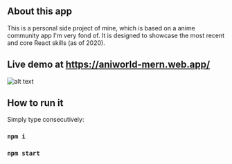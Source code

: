 ## About this app
This is a personal side project of mine, which is based on a anime community app I'm very fond of. It is designed to showcase the most recent and core React skills (as of 2020).

## Live demo at https://aniworld-mern.web.app/
![alt text](https://i.ibb.co/GswL4gn/index.png)
## How to run it

Simply type consecutively:

### `npm i`
### `npm start`

